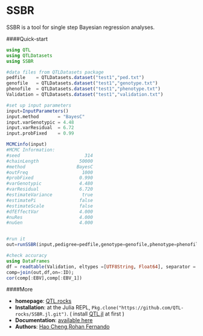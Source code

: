 # SSBR

SSBR is a tool for single step Bayesian regression analyses.


####Quick-start

```Julia
using QTL
using QTLDatasets
using SSBR

#data files from QTLDatasets package
pedfile    = QTLDatasets.dataset("test1","ped.txt")
genofile   = QTLDatasets.dataset("test1","genotype.txt")
phenofile  = QTLDatasets.dataset("test1","phenotype.txt")
Validation = QTLDatasets.dataset("test1","validation.txt")

#set up input parameters
input=InputParameters()
input.method       = "BayesC"
input.varGenotypic = 4.48
input.varResidual  = 6.72
input.probFixed    = 0.99

MCMCinfo(input)
#MCMC Information:
#seed                        314
#chainLength               50000
#method                   BayesC
#outFreq                    1000
#probFixed                 0.990
#varGenotypic              4.480
#varResidual               6.720
#estimateVariance           true
#estimatePi                false
#estimateScale             false
#dfEffectVar               4.000
#nuRes                     4.000
#nuGen                     4.000


#run it
out=runSSBR(input,pedigree=pedfile,genotype=genofile,phenotype=phenofile);

#check accuracy
using DataFrames
df = readtable(Validation, eltypes =[UTF8String, Float64], separator = ' ',header=false,names=[:ID,:EBV]);
comp=join(out,df,on=:ID);
cor(comp[:EBV],comp[:EBV_1])
```

####More

* **homepage**: [QTL.rocks](http://QTL.rocks)
* **Installation**: at the Julia REPL, `Pkg.clone("https://github.com/QTL-rocks/SSBR.jl.git")`.  ( install [QTL.jl](https://github.com/QTL-rocks/QTL.jl) at first )
* **Documentation**: [available here](https://github.com/QTL-rocks/SSBR.jl/wiki)
* **Authors**: [Hao Cheng](http://reworkhow.github.io),[Rohan Fernando](http://www.ans.iastate.edu/faculty/index.php?id=rohan)
